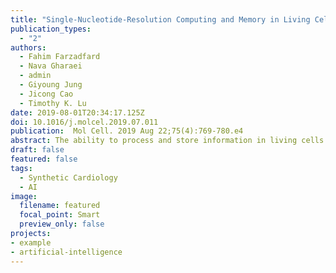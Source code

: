 ```yaml
---
title: "Single-Nucleotide-Resolution Computing and Memory in Living Cells"
publication_types:
  - "2"
authors:
  - Fahim Farzadfard
  - Nava Gharaei
  - admin
  - Giyoung Jung
  - Jicong Cao
  - Timothy K. Lu
date: 2019-08-01T20:34:17.125Z
doi: 10.1016/j.molcel.2019.07.011
publication:  Mol Cell. 2019 Aug 22;75(4):769-780.e4
abstract: The ability to process and store information in living cells is essential for developing next-generation therapeutics and studying biology in situ. However, existing strategies have limited recording capacity and are challenging to scale. To overcome these limitations, we developed DOMINO, a robust and scalable platform for encoding logic and memory in bacterial and eukaryotic cells. Using an efficient single-nucleotide-resolution Read-Write head for DNA manipulation, DOMINO converts the living cells' DNA into an addressable, readable, and writable medium for computation and storage. DOMINO operators enable analog and digital molecular recording for long-term monitoring of signaling dynamics and cellular events. Furthermore, multiple operators can be layered and interconnected to encode order-independent, sequential, and temporal logic, allowing recording and control over the combination, order, and timing of molecular events in cells. We envision that DOMINO will lay the foundation for building robust and sophisticated computation-and-memory gene circuits for numerous biotechnological and biomedical applications.
draft: false
featured: false
tags: 
  - Synthetic Cardiology
  - AI
image:
  filename: featured
  focal_point: Smart
  preview_only: false
projects: 
- example
- artificial-intelligence
---
```

